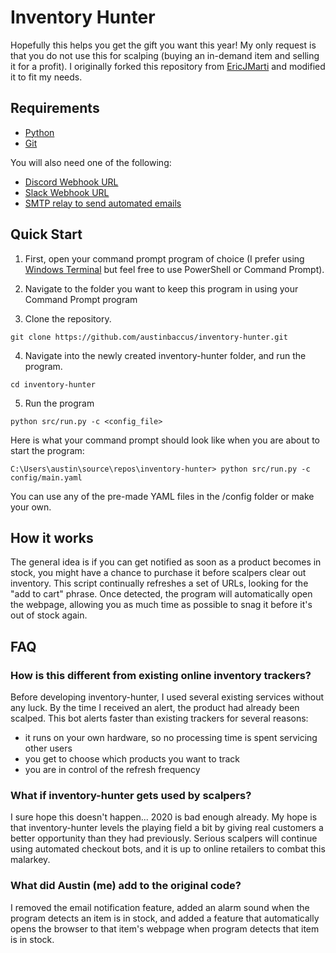 # Inventory Hunter

Hopefully this helps you get the gift you want this year! My only request is that you do not use this for scalping (buying an in-demand item and selling it for a profit). I originally forked this repository from [EricJMarti](https://github.com/EricJMarti/inventory-hunter) and modified it to fit my needs.

## Requirements

- [Python](https://www.python.org/downloads/)
- [Git](https://git-scm.com/downloads)

You will also need one of the following:
- [Discord Webhook URL](https://support.discord.com/hc/en-us/articles/228383668-Intro-to-Webhooks)
- [Slack Webhook URL](https://api.slack.com/messaging/webhooks)
- [SMTP relay to send automated emails](https://medium.com/swlh/setting-up-gmail-and-other-email-on-a-raspberry-pi-6f7e3ad3d0e)

## Quick Start

1. First, open your command prompt program of choice (I prefer using [Windows Terminal](https://www.microsoft.com/en-us/p/windows-terminal/9n0dx20hk701) but feel free to use PowerShell or Command Prompt).

2. Navigate to the folder you want to keep this program in using your Command Prompt program

3. Clone the repository.
```
git clone https://github.com/austinbaccus/inventory-hunter.git
```

4. Navigate into the newly created inventory-hunter folder, and run the program.
```
cd inventory-hunter
```

5. Run the program
```
python src/run.py -c <config_file>
```

Here is what your command prompt should look like when you are about to start the program:
```
C:\Users\austin\source\repos\inventory-hunter> python src/run.py -c config/main.yaml
```

You can use any of the pre-made YAML files in the /config folder or make your own. 

## How it works

The general idea is if you can get notified as soon as a product becomes in stock, you might have a chance to purchase it before scalpers clear out inventory. This script continually refreshes a set of URLs, looking for the "add to cart" phrase. Once detected, the program will automatically open the webpage, allowing you as much time as possible to snag it before it's out of stock again.

## FAQ

### How is this different from existing online inventory trackers?

Before developing inventory-hunter, I used several existing services without any luck. By the time I received an alert, the product had already been scalped. This bot alerts faster than existing trackers for several reasons:

- it runs on your own hardware, so no processing time is spent servicing other users
- you get to choose which products you want to track
- you are in control of the refresh frequency

### What if inventory-hunter gets used by scalpers?

I sure hope this doesn't happen... 2020 is bad enough already. My hope is that inventory-hunter levels the playing field a bit by giving real customers a better opportunity than they had previously. Serious scalpers will continue using automated checkout bots, and it is up to online retailers to combat this malarkey.

### What did Austin (me) add to the original code?

I removed the email notification feature, added an alarm sound when the program detects an item is in stock, and added a feature that automatically opens the browser to that item's webpage when program detects that item is in stock.
